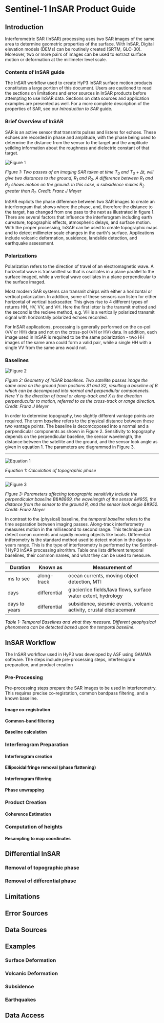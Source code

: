 # Sentinel-1 InSAR Product Guide

## Introduction
Interferometric SAR (InSAR) processing uses two SAR images of the same area to determine geometric properties of the surface. With InSAR, Digital elevation models (DEMs) can be routinely created (SRTM, GLO-30). Moreover, two or more pairs of images can be used to extract surface motion or deformation at the millimeter level scale.

### Contents of InSAR guide
The InSAR workflow used to create HyP3 InSAR surface motion products constitutes a large portion of this document.  Users are cautioned to read the sections on limitations and error sources in InSAR products before attempting to use InSAR data. Sections on data sources and application examples are presented as well.  For a more complete description of the properties of SAR, see our *Introduction to SAR* guide. 

### Brief Overview of InSAR
SAR is an active sensor that transmits pulses and listens for echoes. These echoes are recorded in phase and amplitude, with the phase being used to determine the distance from the sensor to the target and the amplitude yeilding information about the roughness and dielectric constant of that target.

![Figure 1](../images/phase_diff.png "Difference in range shows movement of the surface imaged")

*Figure 1: Two passes of an imaging SAR taken at time T<sub>0</sub> and T<sub>0</sub> + ∆t, will give two distances to the ground, R<sub>1</sub> and R<sub>2</sub>.  A difference between R<sub>1</sub> and R<sub>2</sub> shows motion on the ground.  In this case, a subsidence makes R<sub>2</sub> greater than R<sub>1</sub>.  Credit: Franz J Meyer*

InSAR expliots the phase difference between two SAR images to create an interferogram that shows where the phase, and, therefore the distance to the target, has changed from one pass to the next as illustrated in figure 1.  There are several factors that influence the interferogram including earth curvature, topographic effects, atmospheric delays, and surface motion.  With the proper processing, InSAR can be used to create topographic maps and to detect millimeter scale changes in the earth's surface. Applications include volcanic deformation, susidence, landslide detection, and earthquake assessment.

### Polarizations
Polarization refers to the direction of travel of an electromagnetic wave.  A horizontal wave is transmitted so that is oscillates in a plane parallel to the surface imaged, while a vertical wave oscillates in a plane perpendicular to the surface imaged. 

Most modern SAR systems can transmit chirps with either a horizontal or vertical polarization.  In addition, some of these sensors can listen for either horizontal of vertical backscatter.  This gives rise to 4 different types of returns HH, HV, VV, and VH. Here the first letter is the transmit method and the second is the recieve method, e.g. VH is a vertically polarized transmit signal with horizontally polarized echoes recorded. 

For InSAR applications, processing is generally performed on the co-pol (VV or HH) data and not on the cross-pol (VH or HV) data.  In addition, each image used in InSAR is required to be the same polarization - two HH images of the same area could form a valid pair, while a single HH with a single VV from the same area would not.

### Baselines

![Figure 2](../images/baseline.png "Geometry of InSAR Baselines.")

*Figure 2: Geometry of InSAR baselines. Two satellite passes image the same area on the ground from postions S1 and S2, resulting a baseline of B which can be decomposed into normal and perpendiular componenets.  Here Y is the direction of travel or *along-track* and X is the direction perpenducular to motion, referred to as the *cross-track* or *range* direction.   Credit: Franz J Meyer*

In order to determine topography, two slightly different vantage points are required.  The term *baseline* refers to the physical distance between these two vantage points. The baseline is decomcoposed into a normal and a perpendicular components as shown in Figure 2.  Sensitivity to topography depends on the perpendicular baseline, the sensor wavelength, the distance between the satellite and the ground, and the sensor look angle as given in equation 1.  The parameters are diagrammed in Figure 3. 

--------

![Equation 1](../images/phi_topo_eq.png "Equation 1: Calculation of topographic phase")

*Equation 1: Calculation of topographic phase*

--------


![Figure 3](../images/baseline2.png "Parameters Affecting Topographic Sensitivity")

*Figure 3: Parameters affecting topographic sensitivity include the perpendicular baseline B&#8869, the wavelength  of the sensor &#955, the distance from the sensor to the ground R, and the sensor look angle &#952. Credit: Franz Meyer*

In contrast to the (physical) baseline, the *temporal baseline* refers to the time separation between imaging passes.  Along-track interferometry measures motion in the millisecond to second range.  This technique can detect ocean currents and rapidly moving objects like boats.  Differential intferometry is the standard method used to detect motion in the days to years range.  This is the type of interferometry is performed by the Sentinel-1 HyP3 InSAR processing alrorithm.  Table one lists different temporal baselines, their common names, and what they can be used to measure.  

|Duration | Known as | Measurement of | 
|---------|----------|----------------|
| ms to sec | along-track | ocean currents, moving object detection, MTI | 
| days | differential | glacier/ice fields/lava flows, surface water extent, hydrology |
| days to years | differential | subsidence, siesmic events, volcanic activity, crustal displacement | 

*Table 1: Temporal Baselines and what they measure. Different geophysical phenomena can be detected based upon the temporal baseline.*

## InSAR Workflow

The InSAR workflow used in HyP3 was developed by ASF using GAMMA software.  The steps include pre-processing steps, interferogram preparation, and product creation  

### Pre-Processing

Pre-processing steps prepare the SAR images to be used in interferometry.  This requires precise co-registation, common bandpass filtering, and a known baseline.

#### Image co-registration



#### Common-band filtering
#### Baseline calculation

### Interferogram Preparation
#### Interferogram creation
#### Ellipsoidal fringe removal (phase flattening)
#### Interferogram filtering
#### Phase unwrapping
### Product Creation
#### Coherence Estimation
### Computation of heights
#### Resampling to map coordinates

## Differential InSAR
### Removal of topographic phase
### Removal of differential phase
## Limitations
## Error Sources
## Data Sources
## Examples
### Surface Deformation 
### Volcanic Deformation
### Subsidence
### Earthquakes
## Data Access


